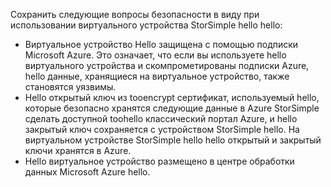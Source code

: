 <!--v-sharos 10/13/2105 virtual device security-->

Сохранить следующие вопросы безопасности в виду при использовании виртуального устройства StorSimple hello hello:

* Виртуальное устройство Hello защищена с помощью подписки Microsoft Azure. Это означает, что если вы используете hello виртуального устройства и скомпрометированы подписки Azure, hello данные, хранящиеся на виртуальное устройство, также становятся уязвимы.
* Hello открытый ключ из tooencrypt сертификат, используемый hello, которые безопасно хранятся следующие данные в Azure StorSimple сделать доступной toohello классический портал Azure, и hello закрытый ключ сохраняется с устройством StorSimple hello. На виртуальном устройстве StorSimple hello hello открытый и закрытый ключи хранятся в Azure.
* Hello виртуальное устройство размещено в центре обработки данных Microsoft Azure hello.

